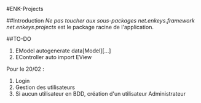 #ENK-Projects


##Introduction
*Ne pas toucher aux sous-packages net.enkeys.framework*
*net.enkeys.projects* est le package racine de l'application.


##TO-DO
1. EModel autogenerate data[Model][...]
2. EController auto import EView

Pour le 20/02 :
1. Login
2. Gestion des utilisateurs
3. Si aucun utilisateur en BDD, création d'un utilisateur Administrateur
